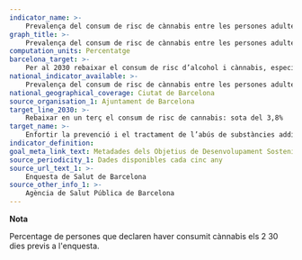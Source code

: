 ```yaml
---
indicator_name: >-
    Prevalença del consum de risc de cànnabis entre les persones adultes
graph_title: >-
    Prevalença del consum de risc de cànnabis entre les persones adultes
computation_units: Percentatge
barcelona_target: >-
    Per al 2030 rebaixar el consum de risc d’alcohol i cànnabis, especialment entre les persones joves
national_indicator_available: >-
    Prevalença del consum de risc de cànnabis entre les persones adultes
national_geographical_coverage: Ciutat de Barcelona
source_organisation_1: Ajuntament de Barcelona
target_line_2030: >-
    Rebaixar en un terç el consum de risc de cannabis: sota del 3,8%
target_name: >-
    Enfortir la prevenció i el tractament de l’abús de substàncies addictives, inclosos l’ús indegut d’estupefaents i el consum nociu d’alcohol
indicator_definition:
goal_meta_link_text: Metadades dels Objetius de Desenvolupament Sostenible de les Nacions Unides (pdf 894kB)
source_periodicity_1: Dades disponibles cada cinc any
source_url_text_1: >-
    Enquesta de Salut de Barcelona 
source_other_info_1: >-
    Agència de Salut Pública de Barcelona
---
```

**Nota**

Percentage de persones que declaren haver consumit cànnabis els 2 30 dies previs a l'enquesta.
